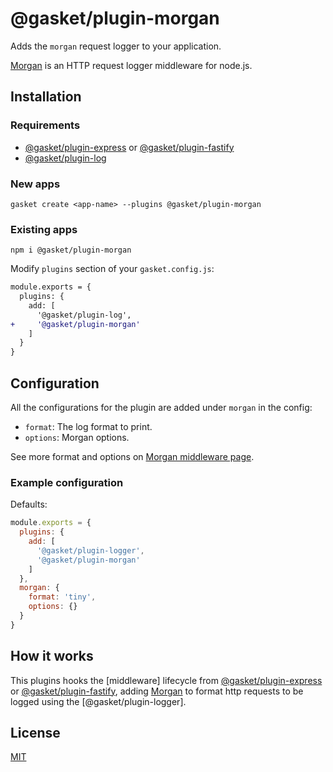 # @gasket/plugin-morgan

Adds the `morgan` request logger to your application.

[Morgan] is an HTTP request logger middleware for node.js.

## Installation

### Requirements

- [@gasket/plugin-express] or [@gasket/plugin-fastify]
- [@gasket/plugin-log]

### New apps

```
gasket create <app-name> --plugins @gasket/plugin-morgan
```

### Existing apps

```
npm i @gasket/plugin-morgan
```

Modify `plugins` section of your `gasket.config.js`:

```diff
module.exports = {
  plugins: {
    add: [
      '@gasket/plugin-log',
+     '@gasket/plugin-morgan'
    ]
  }
}
```

## Configuration

All the configurations for the plugin are added under `morgan` in the config:

- `format`: The log format to print.
- `options`: Morgan options.

See more format and options on [Morgan middleware page][Morgan].

### Example configuration

Defaults:

```js
module.exports = {
  plugins: {
    add: [
      '@gasket/plugin-logger',
      '@gasket/plugin-morgan'
    ]
  },
  morgan: {
    format: 'tiny',
    options: {}
  }
}
```

## How it works

This plugins hooks the [middleware] lifecycle from [@gasket/plugin-express] or [@gasket/plugin-fastify],
adding [Morgan] to format http requests to be logged using the [@gasket/plugin-logger].

## License

[MIT](./LICENSE.md)

<!-- LINKS -->

[Morgan]: http://expressjs.com/en/resources/middleware/morgan.html
[@gasket/plugin-express]: /packages/gasket-plugin-express/README.md
[@gasket/plugin-fastify]: /packages/gasket-plugin-fastify/README.md
[@gasket/plugin-log]: /packages/gasket-plugin-log/README.md
